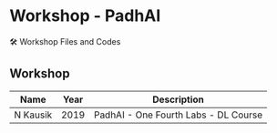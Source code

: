 # Workshop - PadhAI

🛠️ Workshop Files and Codes

## Workshop

|    Name    |   Year   |             Description              |
| :--------: | :------: | :----------------------------------: |
|  N Kausik  |   2019   | PadhAI - One Fourth Labs - DL Course |